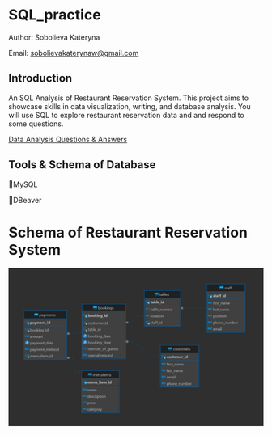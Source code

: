 # SQL_practice

Author: Sobolieva Kateryna 

Email: [sobolievakaterynaw@gmail.com](mailto:sobolievakaterynaw@gmail.com)


## Introduction

An SQL Analysis of Restaurant Reservation System. 
This project aims to showcase skills in data visualization, writing, and database analysis. You will use SQL to explore restaurant reservation data and and respond to some questions.

[Data Analysis Questions & Answers](Questions_and_Answers.sql) 


## Tools & Schema of Database

🐬MySQL 

🦫DBeaver

# Schema of Restaurant Reservation System

![Image of database schema](https://github.com/sobolievakateryna/SQL_practice/blob/main/Restaurant%20Reservation%20System%20Schema.png?raw=true)
